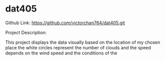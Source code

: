 # dat405
Github Link: https://github.com/victorchan764/dat405.git

Project Description:

This project displays the data visually based on the location of my chosen place
the white circles represent the number of clouds and the speed depends on the wind speed
and the conditions of the  
